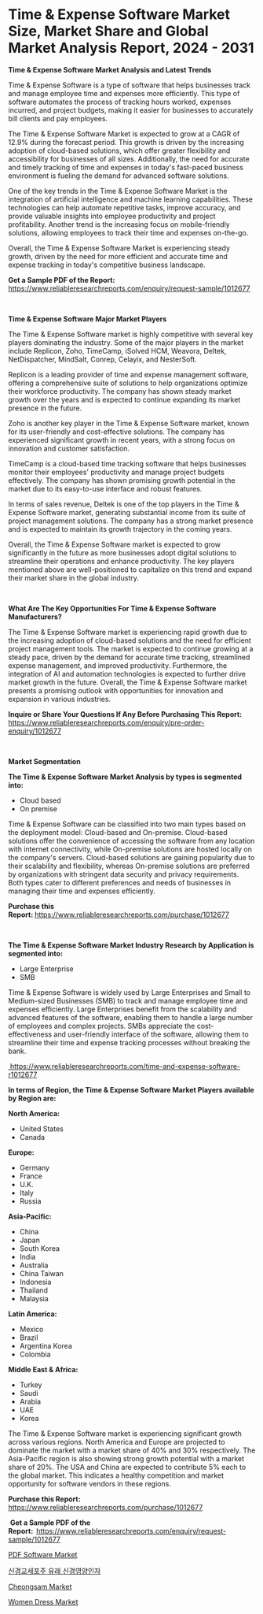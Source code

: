 <p><h1>Time & Expense Software Market Size, Market Share and Global Market Analysis Report, 2024 - 2031</h1></p><p><strong>Time & Expense Software Market Analysis and Latest Trends</strong></p>
<p><p>Time & Expense Software is a type of software that helps businesses track and manage employee time and expenses more efficiently. This type of software automates the process of tracking hours worked, expenses incurred, and project budgets, making it easier for businesses to accurately bill clients and pay employees.</p><p>The Time & Expense Software Market is expected to grow at a CAGR of 12.9% during the forecast period. This growth is driven by the increasing adoption of cloud-based solutions, which offer greater flexibility and accessibility for businesses of all sizes. Additionally, the need for accurate and timely tracking of time and expenses in today's fast-paced business environment is fueling the demand for advanced software solutions.</p><p>One of the key trends in the Time & Expense Software Market is the integration of artificial intelligence and machine learning capabilities. These technologies can help automate repetitive tasks, improve accuracy, and provide valuable insights into employee productivity and project profitability. Another trend is the increasing focus on mobile-friendly solutions, allowing employees to track their time and expenses on-the-go.</p><p>Overall, the Time & Expense Software Market is experiencing steady growth, driven by the need for more efficient and accurate time and expense tracking in today's competitive business landscape.</p></p>
<p><strong>Get a Sample PDF of the Report:&nbsp;</strong> <a href="https://www.reliableresearchreports.com/enquiry/request-sample/1012677">https://www.reliableresearchreports.com/enquiry/request-sample/1012677</a></p>
<p>&nbsp;</p>
<p><strong>Time & Expense Software Major Market Players</strong></p>
<p><p>The Time & Expense Software market is highly competitive with several key players dominating the industry. Some of the major players in the market include Replicon, Zoho, TimeCamp, iSolved HCM, Weavora, Deltek, NetDispatcher, MindSalt, Conrep, Celayix, and NesterSoft.</p><p>Replicon is a leading provider of time and expense management software, offering a comprehensive suite of solutions to help organizations optimize their workforce productivity. The company has shown steady market growth over the years and is expected to continue expanding its market presence in the future.</p><p>Zoho is another key player in the Time & Expense Software market, known for its user-friendly and cost-effective solutions. The company has experienced significant growth in recent years, with a strong focus on innovation and customer satisfaction.</p><p>TimeCamp is a cloud-based time tracking software that helps businesses monitor their employees' productivity and manage project budgets effectively. The company has shown promising growth potential in the market due to its easy-to-use interface and robust features.</p><p>In terms of sales revenue, Deltek is one of the top players in the Time & Expense Software market, generating substantial income from its suite of project management solutions. The company has a strong market presence and is expected to maintain its growth trajectory in the coming years.</p><p>Overall, the Time & Expense Software market is expected to grow significantly in the future as more businesses adopt digital solutions to streamline their operations and enhance productivity. The key players mentioned above are well-positioned to capitalize on this trend and expand their market share in the global industry.</p></p>
<p>&nbsp;</p>
<p><strong>What Are The Key Opportunities For Time & Expense Software Manufacturers?</strong></p>
<p><p>The Time & Expense Software market is experiencing rapid growth due to the increasing adoption of cloud-based solutions and the need for efficient project management tools. The market is expected to continue growing at a steady pace, driven by the demand for accurate time tracking, streamlined expense management, and improved productivity. Furthermore, the integration of AI and automation technologies is expected to further drive market growth in the future. Overall, the Time & Expense Software market presents a promising outlook with opportunities for innovation and expansion in various industries.</p></p>
<p><strong>Inquire or Share Your Questions If Any Before Purchasing This Report:</strong> <a href="https://www.reliableresearchreports.com/enquiry/pre-order-enquiry/1012677">https://www.reliableresearchreports.com/enquiry/pre-order-enquiry/1012677</a></p>
<p>&nbsp;</p>
<p><strong>Market Segmentation</strong></p>
<p><strong>The Time & Expense Software Market Analysis by types is segmented into:</strong></p>
<p><ul><li>Cloud based</li><li>On premise</li></ul></p>
<p><p>Time & Expense Software can be classified into two main types based on the deployment model: Cloud-based and On-premise. Cloud-based solutions offer the convenience of accessing the software from any location with internet connectivity, while On-premise solutions are hosted locally on the company's servers. Cloud-based solutions are gaining popularity due to their scalability and flexibility, whereas On-premise solutions are preferred by organizations with stringent data security and privacy requirements. Both types cater to different preferences and needs of businesses in managing their time and expenses efficiently.</p></p>
<p><strong>Purchase this Report:&nbsp;</strong><a href="https://www.reliableresearchreports.com/purchase/1012677">https://www.reliableresearchreports.com/purchase/1012677</a></p>
<p>&nbsp;</p>
<p><strong>The Time & Expense Software Market Industry Research by Application is segmented into:</strong></p>
<p><ul><li>Large Enterprise</li><li>SMB</li></ul></p>
<p><p>Time & Expense Software is widely used by Large Enterprises and Small to Medium-sized Businesses (SMB) to track and manage employee time and expenses efficiently. Large Enterprises benefit from the scalability and advanced features of the software, enabling them to handle a large number of employees and complex projects. SMBs appreciate the cost-effectiveness and user-friendly interface of the software, allowing them to streamline their time and expense tracking processes without breaking the bank.</p></p>
<p><a href="https://www.reliableresearchreports.com/time-and-expense-software-r1012677">&nbsp;https://www.reliableresearchreports.com/time-and-expense-software-r1012677</a></p>
<p><strong>In terms of Region, the Time & Expense Software Market Players available by Region are:</strong></p>
<p>
    <p> <strong> North America: </strong>
        <ul>
            <li>United States</li>
            <li>Canada</li>
        </ul>
        </p> 
    <p> <strong> Europe: </strong>
        <ul>
            <li>Germany</li>
            <li>France</li>
            <li>U.K.</li>
            <li>Italy</li>
            <li>Russia</li>
        </ul>
        </p> 
    <p> <strong> Asia-Pacific: </strong>
        <ul>
            <li>China</li>
            <li>Japan</li>
            <li>South Korea</li>
            <li>India</li>
            <li>Australia</li>
            <li>China Taiwan</li>
            <li>Indonesia</li>
            <li>Thailand</li>
            <li>Malaysia</li>
        </ul>
        </p> 
    <p> <strong> Latin America: </strong>
        <ul>
            <li>Mexico</li>
            <li>Brazil</li>
            <li>Argentina Korea</li>
            <li>Colombia</li>
        </ul>
        </p> 
    <p> <strong> Middle East & Africa: </strong>
        <ul>
            <li>Turkey</li>
            <li>Saudi</li>
            <li>Arabia</li>
            <li>UAE</li>
            <li>Korea</li>
        </ul>
    </p>
    </p>
<p><p>The Time & Expense Software market is experiencing significant growth across various regions. North America and Europe are projected to dominate the market with a market share of 40% and 30% respectively. The Asia-Pacific region is also showing strong growth potential with a market share of 20%. The USA and China are expected to contribute 5% each to the global market. This indicates a healthy competition and market opportunity for software vendors in these regions.</p></p>
<p><strong>Purchase this Report: </strong><a href="https://www.reliableresearchreports.com/purchase/1012677">https://www.reliableresearchreports.com/purchase/1012677</a></p>
<p>&nbsp;<strong>Get a Sample PDF of the Report:&nbsp;&nbsp;</strong><a href="https://www.reliableresearchreports.com/enquiry/request-sample/1012677">https://www.reliableresearchreports.com/enquiry/request-sample/1012677</a></p>
<p><strong></strong></p>
<p><p><a href="https://github.com/EbonyHane1955/Market-Research-Report-List-1/blob/main/pdf-software-market.md">PDF Software Market</a></p><p><a href="https://github.com/RonSpencer61/Market-Research-Report-List-1/blob/main/459543349252.md">신경교세포주 유래 신경영양인자</a></p><p><a href="https://www.linkedin.com/pulse/cheongsam-market-share-evolution-growth-trends-2024-2031-vmj3e">Cheongsam Market</a></p><p><a href="https://www.linkedin.com/pulse/women-dress-market-insights-cagr-trends-growth-strategies-i2mne">Women Dress Market</a></p></p>